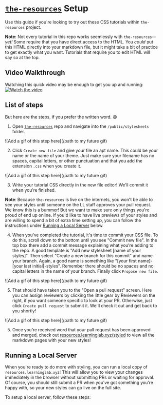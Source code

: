 # [`the-resources`](https://github.com/learninglab-dev/the-resources) Setup

Use this guide if you're looking to try out these CSS tutorials within `the-resources` project.

**Note:** Not every tutorial in this repo works seemlessly with `the-resources`-- *yet!* Some require that you have direct access to the HTML. You *could* put this HTML directly into your markdown file, but it might take a bit of practice to get exactly what you want. Tutorials that require you to edit HTML will say so at the top.

## Video Walkthrough

Watching this quick video may be enough to get you up and running:
[![Watch the video](https://img.youtube.com/vi/yMuQwsX-Q8g/hqdefault.jpg)](https://www.youtube.com/watch?v=yMuQwsX-Q8g)

## List of steps

But here are the steps, if you prefer the written word. :smile:

1. Open [`the-resources`](https://github.com/learninglab-dev/the-resources) repo and navigate into the `/public/stylesheets` folder.

  ![Add a gif of this step here](/path to my future gif)

2. Click `Create new file` and give your file an apt name. This could be your name or the name of your theme. Just make sure your filename has no spaces, capital letters, or other punctuation and that you add the extension `.css` when you create it.

  ![Add a gif of this step here](/path to my future gif)

3. Write your tutorial CSS directly in the new file editor! We'll commit it when you're finished.

  **Note**: Because `the-resources` is live on the internets, you won't be able to see your styles until someone on the LL staff approves your pull request. We know this is a bummer! But we want to make sure only things you're proud of end up online. If you'd like to have live previews of your styles and are willing to spend a bit of extra time setting up, you can follow the instructions under [Running a Local Server](#running-a-local-server) below.

4. When you've completed the tutorial, it's time to commit your CSS file. To do this, scroll down to the bottom until you see "Commit new file". In the top box there add a commit message explaining what you're adding to the repo. A good template is "Add new stylesheet [name of your styles]". Then select "Create a new branch for this commit" and name your branch. Again, a good name is something like "[your first name]-[your last initial]-styles". Remember there should be no spaces and no capital letters in the name of your branch. Finally click `Propose new file`.

  ![Add a gif of this step here](/path to my future gif)

5. That should have taken you to the "Open a pull request" screen. Here you can assign reviewers by clicking the little gear by Reviewers on the right, if you want someone specific to look at your PR. Otherwise, just click `Create pull request` to submit it. We'll check it out and get back to you shortly!

  ![Add a gif of this step here](/path to my future gif)

5. Once you're received word that your pull request has been approved and merged, check out [resources.learninglab.xyz/styled](https://resources.learninglab.xyz/styled) to view all the markdown pages with your new styles!

## Running a Local Server

When you're ready to do more with styling, you can run a local copy of `resources.learninglab.xyz`! This will allow you to view your changes immediately in the browser without submitting PRs or waiting for approval. Of course, you should still submit a PR when you've got something you're happy with, so your new styles can go live on the full site.

To setup a local server, follow these steps:
